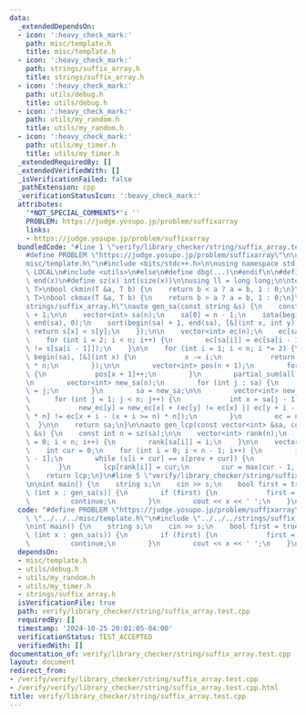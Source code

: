 ```yaml
---
data:
  _extendedDependsOn:
  - icon: ':heavy_check_mark:'
    path: misc/template.h
    title: misc/template.h
  - icon: ':heavy_check_mark:'
    path: strings/suffix_array.h
    title: strings/suffix_array.h
  - icon: ':heavy_check_mark:'
    path: utils/debug.h
    title: utils/debug.h
  - icon: ':heavy_check_mark:'
    path: utils/my_random.h
    title: utils/my_random.h
  - icon: ':heavy_check_mark:'
    path: utils/my_timer.h
    title: utils/my_timer.h
  _extendedRequiredBy: []
  _extendedVerifiedWith: []
  _isVerificationFailed: false
  _pathExtension: cpp
  _verificationStatusIcon: ':heavy_check_mark:'
  attributes:
    '*NOT_SPECIAL_COMMENTS*': ''
    PROBLEM: https://judge.yosupo.jp/problem/suffixarray
    links:
    - https://judge.yosupo.jp/problem/suffixarray
  bundledCode: "#line 1 \"verify/library_checker/string/suffix_array.test.cpp\"\n\
    #define PROBLEM \"https://judge.yosupo.jp/problem/suffixarray\"\n\n#line 1 \"\
    misc/template.h\"\n#include <bits/stdc++.h>\n\nusing namespace std;\n\n#ifdef\
    \ LOCAL\n#include <utils>\n#else\n#define dbg(...)\n#endif\n\n#define all(x) begin(x),\
    \ end(x)\n#define sz(x) int(size(x))\n\nusing ll = long long;\n\ntemplate <class\
    \ T>\nbool ckmin(T &a, T b) {\n    return b < a ? a = b, 1 : 0;\n}\ntemplate <class\
    \ T>\nbool ckmax(T &a, T b) {\n    return b > a ? a = b, 1 : 0;\n}\n#line 1 \"\
    strings/suffix_array.h\"\nauto gen_sa(const string &s) {\n    const int n = sz(s)\
    \ + 1;\n\n    vector<int> sa(n);\n    sa[0] = n - 1;\n    iota(begin(sa) + 1,\
    \ end(sa), 0);\n    sort(begin(sa) + 1, end(sa), [&](int x, int y) {\n       \
    \ return s[x] < s[y];\n    });\n\n    vector<int> ec(n);\n    ec[sa[1]] = 1;\n\
    \    for (int i = 2; i < n; i++) {\n        ec[sa[i]] = ec[sa[i - 1]] + (s[sa[i]]\
    \ != s[sa[i - 1]]);\n    }\n\n    for (int i = 1; i < n; i *= 2) {\n        transform(all(sa),\
    \ begin(sa), [&](int x) {\n            x -= i;\n            return x + (x < 0)\
    \ * n;\n        });\n\n        vector<int> pos(n + 1);\n        for (int x : ec)\
    \ {\n            pos[x + 1]++;\n        }\n        partial_sum(all(pos), begin(pos));\n\
    \n        vector<int> new_sa(n);\n        for (int j : sa) {\n            new_sa[pos[ec[j]]++]\
    \ = j;\n        }\n        sa = new_sa;\n\n        vector<int> new_ec(n);\n  \
    \      for (int j = 1; j < n; j++) {\n            int x = sa[j - 1], y = sa[j];\n\
    \            new_ec[y] = new_ec[x] + (ec[y] != ec[x] || ec[y + i - (y + i >= n)\
    \ * n] != ec[x + i - (x + i >= n) * n]);\n        }\n        ec = new_ec;\n  \
    \  }\n\n    return sa;\n}\n\nauto gen_lcp(const vector<int> &sa, const string\
    \ &s) {\n    const int n = sz(sa);\n\n    vector<int> rank(n);\n    for (int i\
    \ = 0; i < n; i++) {\n        rank[sa[i]] = i;\n    }\n\n    vector<int> lcp(n);\n\
    \    int cur = 0;\n    for (int i = 0; i < n - 1; i++) {\n        int prev = sa[rank[i]\
    \ - 1];\n        while (s[i + cur] == s[prev + cur]) {\n            cur++;\n \
    \       }\n        lcp[rank[i]] = cur;\n        cur = max(cur - 1, 0);\n    }\n\
    \    return lcp;\n}\n#line 5 \"verify/library_checker/string/suffix_array.test.cpp\"\
    \n\nint main() {\n    string s;\n    cin >> s;\n    bool first = true;\n    for\
    \ (int x : gen_sa(s)) {\n        if (first) {\n            first = false;\n  \
    \          continue;\n        }\n        cout << x << ' ';\n    }\n}\n"
  code: "#define PROBLEM \"https://judge.yosupo.jp/problem/suffixarray\"\n\n#include\
    \ \"../../../misc/template.h\"\n#include \"../../../strings/suffix_array.h\"\n\
    \nint main() {\n    string s;\n    cin >> s;\n    bool first = true;\n    for\
    \ (int x : gen_sa(s)) {\n        if (first) {\n            first = false;\n  \
    \          continue;\n        }\n        cout << x << ' ';\n    }\n}"
  dependsOn:
  - misc/template.h
  - utils/debug.h
  - utils/my_random.h
  - utils/my_timer.h
  - strings/suffix_array.h
  isVerificationFile: true
  path: verify/library_checker/string/suffix_array.test.cpp
  requiredBy: []
  timestamp: '2024-10-25 20:01:05-04:00'
  verificationStatus: TEST_ACCEPTED
  verifiedWith: []
documentation_of: verify/library_checker/string/suffix_array.test.cpp
layout: document
redirect_from:
- /verify/verify/library_checker/string/suffix_array.test.cpp
- /verify/verify/library_checker/string/suffix_array.test.cpp.html
title: verify/library_checker/string/suffix_array.test.cpp
---
```

